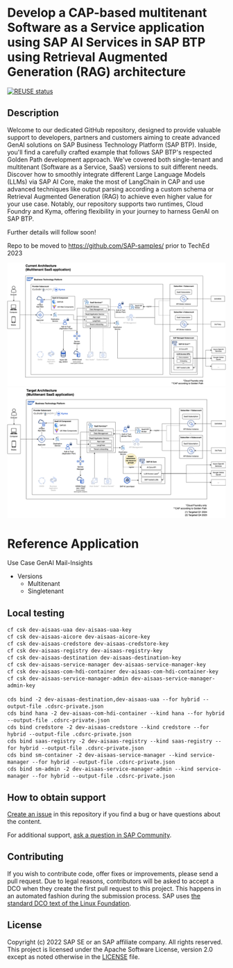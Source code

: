 # Develop a CAP-based multitenant Software as a Service application using SAP AI Services in SAP BTP using Retrieval Augmented Generation (RAG) architecture

[![REUSE status](https://api.reuse.software/badge/github.com/SAP-samples/btp-cap-multitenant-ai)](https://api.reuse.software/info/github.com/SAP-samples/btp-cap-multitenant-ai)

## Description

Welcome to our dedicated GitHub repository, designed to provide valuable support to developers, partners and customers aiming to create advanced GenAI solutions on SAP Business Technology Platform (SAP BTP). Inside, you'll find a carefully crafted example that follows SAP BTP's respected Golden Path development approach. We've covered both single-tenant and multitenant (Software as a Service, SaaS) versions to suit different needs. Discover how to smoothly integrate different Large Language Models (LLMs) via SAP AI Core, make the most of LangChain in CAP and use advanced techniques like output parsing according a custom schema or Retrieval Augmented Generation (RAG) to achieve even higher value for your use case. Notably, our repository supports two runtimes, Cloud Foundry and Kyma, offering flexibility in your journey to harness GenAI on SAP BTP.

Further details will follow soon!

Repo to be moved to https://github.com/SAP-samples/ prior to TechEd 2023

![Current Architecture Draft](./docs/architecture/multitenant-current.png)
![Target Architecture Draft](./docs/architecture/multitenant-target.png)

# Reference Application

Use Case GenAI Mail-Insights

- Versions
  - Multitenant
  - Singletenant

## Local testing

```
cf csk dev-aisaas-uaa dev-aisaas-uaa-key
cf csk dev-aisaas-aicore dev-aisaas-aicore-key
cf csk dev-aisaas-credstore dev-aisaas-credstore-key
cf csk dev-aisaas-registry dev-aisaas-registry-key
cf csk dev-aisaas-destination dev-aisaas-destination-key
cf csk dev-aisaas-service-manager dev-aisaas-service-manager-key
cf csk dev-aisaas-com-hdi-container dev-aisaas-com-hdi-container-key
cf csk dev-aisaas-service-manager-admin dev-aisaas-service-manager-admin-key

cds bind -2 dev-aisaas-destination,dev-aisaas-uaa --for hybrid --output-file .cdsrc-private.json
cds bind hana -2 dev-aisaas-com-hdi-container --kind hana --for hybrid --output-file .cdsrc-private.json
cds bind credstore -2 dev-aisaas-credstore --kind credstore --for hybrid --output-file .cdsrc-private.json
cds bind saas-registry -2 dev-aisaas-registry --kind saas-registry --for hybrid --output-file .cdsrc-private.json
cds bind sm-container -2 dev-aisaas-service-manager --kind service-manager --for hybrid --output-file .cdsrc-private.json
cds bind sm-admin -2 dev-aisaas-service-manager-admin --kind service-manager --for hybrid --output-file .cdsrc-private.json
```

## How to obtain support

[Create an issue](https://github.com/SAP-samples/btp-cap-multitenant-ai/issues) in this repository if you find a bug or have questions about the content.

For additional support, [ask a question in SAP Community](https://answers.sap.com/questions/ask.html).

## Contributing

If you wish to contribute code, offer fixes or improvements, please send a pull request. Due to legal reasons, contributors will be asked to accept a DCO when they create the first pull request to this project. This happens in an automated fashion during the submission process. SAP uses [the standard DCO text of the Linux Foundation](https://developercertificate.org/).

## License

Copyright (c) 2022 SAP SE or an SAP affiliate company. All rights reserved. This project is licensed under the Apache Software License, version 2.0 except as noted otherwise in the [LICENSE](LICENSE) file.
